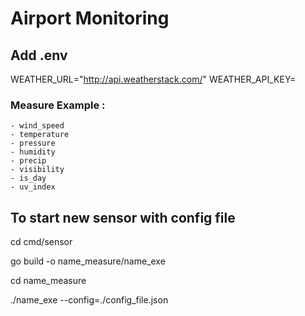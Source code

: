 # Airport Monitoring

## Add .env
WEATHER_URL="http://api.weatherstack.com/"
WEATHER_API_KEY=

### Measure Example : 
    - wind_speed
    - temperature
    - pressure
    - humidity
    - precip
    - visibility
    - is_day
    - uv_index

## To start new sensor with config file
cd cmd/sensor

go build -o name_measure/name_exe

cd name_measure

./name_exe --config=./config_file.json
